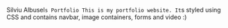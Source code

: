 Silviu Albusel`s Portfolio
This is my portfolio website. It`s styled using CSS and contains navbar, image containers, forms and video :)
